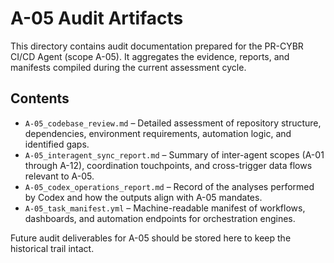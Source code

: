 # A-05 Audit Artifacts

This directory contains audit documentation prepared for the PR-CYBR CI/CD Agent (scope A-05). It aggregates the evidence, reports, and manifests compiled during the current assessment cycle.

## Contents
- `A-05_codebase_review.md` – Detailed assessment of repository structure, dependencies, environment requirements, automation logic, and identified gaps.
- `A-05_interagent_sync_report.md` – Summary of inter-agent scopes (A-01 through A-12), coordination touchpoints, and cross-trigger data flows relevant to A-05.
- `A-05_codex_operations_report.md` – Record of the analyses performed by Codex and how the outputs align with A-05 mandates.
- `A-05_task_manifest.yml` – Machine-readable manifest of workflows, dashboards, and automation endpoints for orchestration engines.

Future audit deliverables for A-05 should be stored here to keep the historical trail intact.
